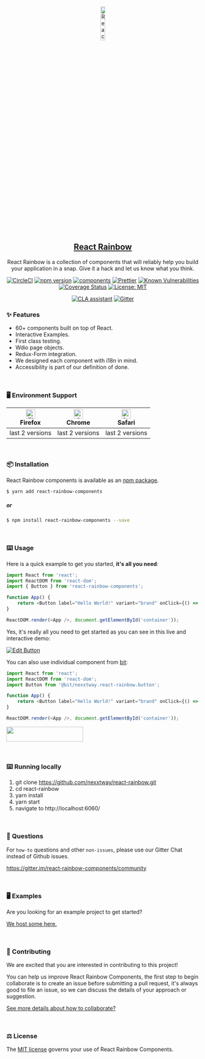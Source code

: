 <br/>

<p align="center">
  <a href="https://react-rainbow.firebaseapp.com/" rel="noopener" target="_blank"><img width="15%" src="https://raw.githubusercontent.com/nexxtway/react-rainbow/master/assets/images/rainbow-logo.svg?sanitize=true" alt="React Rainbow Component logo"></a>
</p>

<h2 align="center">
<a href="https://react-rainbow.firebaseapp.com/" rel="noopener" target="_blank">React Rainbow</a>
</h2>

<p align="center">
React Rainbow is a collection of components that will reliably help you build your application in a snap. Give it a hack and let us know what you think.
</p>

<div align="center">
 
[![CircleCI](https://circleci.com/gh/nexxtway/react-rainbow/tree/master.svg?style=svg)](https://circleci.com/gh/nexxtway/react-rainbow/tree/master)
[![npm version](https://badge.fury.io/js/react-rainbow-components.svg)](https://badge.fury.io/js/react-rainbow-components)
[![components](https://img.shields.io/bit/collection/total-components/nexxtway/react-rainbow?color=%236c5ce7)](https://bit.dev/nexxtway/react-rainbow?namespaces=__global__)
[![Prettier](https://img.shields.io/badge/code_style-prettier-ff69b4.svg)](https://prettier.io/)
[![Known Vulnerabilities](https://snyk.io/test/github/nexxtway/react-rainbow/badge.svg)](https://snyk.io/test/github/nexxtway/react-rainbow)
[![Coverage Status](https://coveralls.io/repos/github/nexxtway/react-rainbow/badge.svg?branch=master)](https://coveralls.io/github/nexxtway/react-rainbow?branch=master)
[![License: MIT](https://img.shields.io/badge/License-MIT-yellow.svg)](https://opensource.org/licenses/MIT)

[![CLA assistant](https://cla-assistant.io/readme/badge/nexxtway/react-rainbow)](https://cla-assistant.io/nexxtway/react-rainbow)
[![Gitter](https://badges.gitter.im/Join%20Chat.svg)](https://gitter.im/react-rainbow-components/community?source=orgpage)

</div>

### ✨ Features

-   60+ components built on top of React.
-   Interactive Examples.
-   First class testing.
-   Wdio page objects.
-   Redux-Form integration.
-   We designed each component with i18n in mind.
-   Accessibility is part of our definition of done.

<br/>

### 🖥 Environment Support

| [<img src="https://raw.githubusercontent.com/alrra/browser-logos/master/src/firefox/firefox_48x48.png" alt="Firefox" width="24px" height="24px" />](http://godban.github.io/browsers-support-badges/)</br>Firefox | [<img src="https://raw.githubusercontent.com/alrra/browser-logos/master/src/chrome/chrome_48x48.png" alt="Chrome" width="24px" height="24px" />](http://godban.github.io/browsers-support-badges/)</br>Chrome | [<img src="https://raw.githubusercontent.com/alrra/browser-logos/master/src/safari/safari_48x48.png" alt="Safari" width="24px" height="24px" />](http://godban.github.io/browsers-support-badges/)</br>Safari |
| ----------------------------------------------------------------------------------------------------------------------------------------------------------------------------------------------------------------- | ------------------------------------------------------------------------------------------------------------------------------------------------------------------------------------------------------------- | ------------------------------------------------------------------------------------------------------------------------------------------------------------------------------------------------------------- |
| last 2 versions                                                                                                                                                                                                   | last 2 versions                                                                                                                                                                                               | last 2 versions                                                                                                                                                                                               |

<br/>

### 📦 Installation

React Rainbow components is available as an [npm package](https://www.npmjs.com/package/react-rainbow-components).

```bash
$ yarn add react-rainbow-components
```

##### or

```bash
$ npm install react-rainbow-components --save
```

<br/>

### ⌨️ Usage

Here is a quick example to get you started, **it's all you need**:

```js
import React from 'react';
import ReactDOM from 'react-dom';
import { Button } from 'react-rainbow-components';

function App() {
    return <Button label="Hello World!" variant="brand" onClick={() => alert('Hello World!')} />;
}

ReactDOM.render(<App />, document.getElementById('container'));
```

Yes, it's really all you need to get started as you can see in this live and interactive demo:

[![Edit Button](https://codesandbox.io/static/img/play-codesandbox.svg)](https://codesandbox.io/s/24p8n0pnz0?from-embed)

You can also use individual component from [bit](https://bit.dev/nexxtway/react-rainbow):

```js
import React from 'react';
import ReactDOM from 'react-dom';
import Button from '@bit/nexxtway.react-rainbow.button';

function App() {
    return <Button label="Hello World!" variant="brand" onClick={() => alert('Hello World!')} />;
}

ReactDOM.render(<App />, document.getElementById('container'));
```

<a href="https://bit.dev/nexxtway/react-rainbow?namespaces=__global__" target="_blank"><img width="200" height="39" src="https://i.imagesup.co/images2/4a64f008951cd66e56d4f1e0141a27df584a1e94.png"></a>

<br/>

### ⌨️ Running locally

1. git clone https://github.com/nexxtway/react-rainbow.git
2. cd react-rainbow
3. yarn install
4. yarn start
5. navigate to http://localhost:6060/

<br/>

### 💬 Questions

For `how-to` questions and other `non-issues`, please use our Gitter Chat instead of Github issues.

https://gitter.im/react-rainbow-components/community

<br/>

### 🖥 Examples

Are you looking for an example project to get started?

[We host some here.](https://react-rainbow.web.app/#/Experiences)

<br/>

### 🤝 Contributing

We are excited that you are interested in contributing to this project!

You can help us improve React Rainbow Components, the first step to begin collaborate is to create an issue before submitting a pull request, it's always good to file an issue, so we can discuss the details of your approach or suggestion.

[See more details about how to collaborate?](https://github.com/nexxtway/react-rainbow/blob/master/CONTRIBUTING.md)

<br/>

### ⚖️ License

The [MIT license](https://github.com/nexxtway/react-rainbow/blob/master/LICENSE) governs your use of React Rainbow Components.

